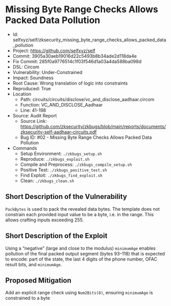 # Missing Byte Range Checks Allows Packed Data Pollution

* Id: selfxyz/self/zksecurity_missing_byte_range_checks_allows_packed_data_pollution
* Project: https://github.com/selfxyz/self
* Commit: 3905a30aeb19016d22c5493b8b34ade2d118da4e
* Fix Commit: 285f0a9776514c1f03f546d1a03a4da588ba098d
* DSL: Circom
* Vulnerability: Under-Constrained
* Impact: Soundness
* Root Cause: Wrong translation of logic into constraints
* Reproduced: True
* Location
  - Path: circuits/circuits/disclose/vc_and_disclose_aadhaar.circom
  - Function: VC_AND_DISCLOSE_Aadhaar
  - Line: 41-198
* Source: Audit Report
  - Source Link: https://github.com/zksecurity/zkbugs/blob/main/reports/documents/zksecurity-self-aadhaar-circuits.pdf
  - Bug ID: #02 - Missing Byte Range Checks Allows Packed Data Pollution
* Commands
  - Setup Environment: `./zkbugs_setup.sh`
  - Reproduce: `./zkbugs_exploit.sh`
  - Compile and Preprocess: `./zkbugs_compile_setup.sh`
  - Positive Test: `./zkbugs_positive_test.sh`
  - Find Exploit: `./zkbugs_find_exploit.sh`
  - Clean: `./zkbugs_clean.sh`

## Short Description of the Vulnerability

`PackBytes` is used to pack the revealed data bytes. The template does not constrain each provided input value to be a byte, i.e. in the range. This allows crafting inputs exceeding 255.

## Short Description of the Exploit

Using a “negative” (large and close to the modulus) `minimumAge` enables pollution of the final packed output segment (bytes 93–118) that is expected to encode: part of the state, the last 4 digits of the phone number, OFAC result bits, and `minimumAge`.

## Proposed Mitigation

Add an explicit range check using `Num2Bits(8)`, ensuring `minimumAge` is constrained to a byte

